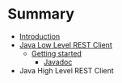 # Summary

* [Introduction](README.md)
* [Java Low Level REST Client](java-low-level-rest-client.md)
  * [Getting started](java-low-level-rest-client/getting-started.md)
    * [Javadoc](java-low-level-rest-client/getting-started/javadoc.md)
* Java High Level REST Client


